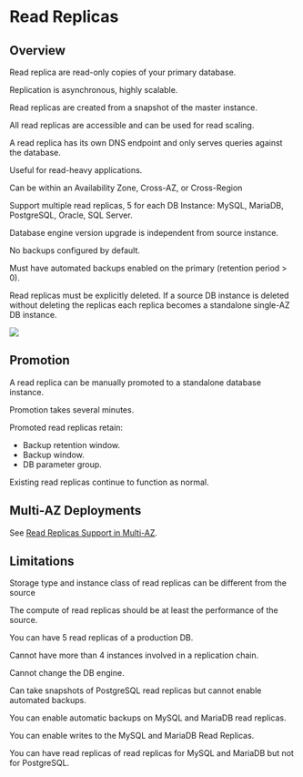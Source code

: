 # Read Replicas

## Overview

Read replica are read-only copies of your primary database.

Replication is asynchronous, highly scalable.

Read replicas are created from a snapshot of the master instance.

All read replicas are accessible and can be used for read scaling.

A read replica has its own DNS endpoint and only serves queries against the database.

Useful for read-heavy applications.

Can be within an Availability Zone, Cross-AZ, or Cross-Region

Support multiple read replicas, 5 for each DB Instance: MySQL, MariaDB, PostgreSQL, Oracle, SQL Server.

Database engine version upgrade is independent from source instance.

No backups configured by default.

Must have automated backups enabled on the primary (retention period > 0).

Read replicas must be explicitly deleted. If a source DB instance is deleted without deleting the replicas each replica becomes a standalone single-AZ DB instance.

![](https://digitalcloud.training/wp-content/uploads/2022/01/amazon-rds-read-replicas.jpeg)


## Promotion

A read replica can be manually promoted to a standalone database instance.

Promotion takes several minutes.

Promoted read replicas retain:
- Backup retention window.
- Backup window.
- DB parameter group.

Existing read replicas continue to function as normal.


## Multi-AZ Deployments

See [Read Replicas Support in Multi-AZ](./multi-az.md#read-replicas-support).


## Limitations

Storage type and instance class of read replicas can be different from the source

The compute of read replicas should be at least the performance of the source.

You can have 5 read replicas of a production DB. 

Cannot have more than 4 instances involved in a replication chain.

Cannot change the DB engine.

Can take snapshots of PostgreSQL read replicas but cannot enable automated backups.

You can enable automatic backups on MySQL and MariaDB read replicas.

You can enable writes to the MySQL and MariaDB Read Replicas.

You can have read replicas of read replicas for MySQL and MariaDB but not for PostgreSQL.
